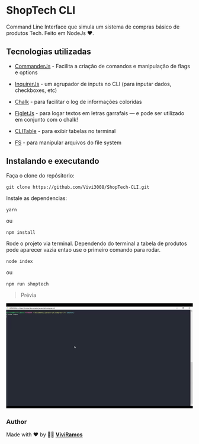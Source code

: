 # ShopTech CLI

Command Line Interface que simula um sistema de compras básico de produtos Tech. Feito em NodeJs :heart:.

  
## Tecnologias utilizadas

* [CommanderJs](https://github.com/tj/commander.js/) - Facilita a criação de comandos e manipulação de flags e options

* [InquirerJs](https://github.com/SBoudrias/Inquirer.js) - um agrupador de inputs no CLI (para inputar dados, checkboxes, etc)

* [Chalk](https://github.com/chalk/chalk) - para facilitar o log de informações coloridas

* [FigletJs](https://github.com/patorjk/figlet.js) - para logar textos em letras garrafais — e pode ser utilizado em conjunto com o chalk!

* [CLITable](https://github.com/Automattic/cli-table) - para exibir tabelas no terminal
* [FS](https://nodejs.org/api/fs.html#fs_file_system) - para manipular arquivos do file system

  

## Instalando e executando

Faça o clone do repósitorio:

    git clone https://github.com/Vivi3008/ShopTech-CLI.git

Instale as dependencias:

    yarn

  ou

    npm install

Rode o projeto via terminal.  Dependendo do terminal a tabela de produtos pode aparecer vazia entao use o primeiro comando para rodar. 

    node index
ou

    npm run shoptech

>Prévia

![](shoptech.gif)

### Author

Made with :heart: by :woman_technologist: [**ViviRamos**](https://linkedin.com/in/viviane-ramos-luz-346169187)



  